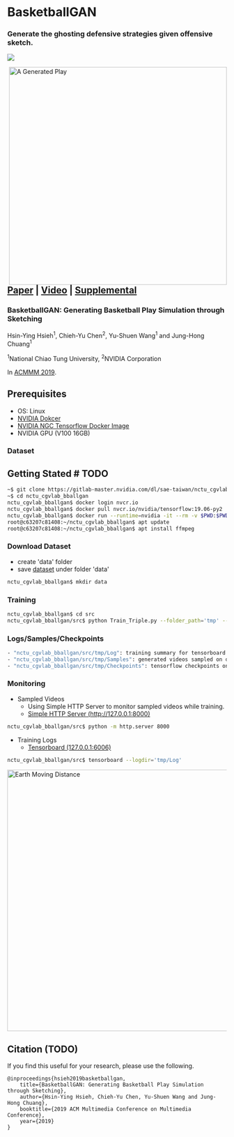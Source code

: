 # BasketballGAN
### Generate the ghosting defensive strategies given offensive sketch.

![](https://drive.google.com/uc?export=view&id=1lmxvBG-PTLg4vhEF_hmG1IS20vDEyvyv)

<img align="right" src="https://drive.google.com/uc?export=view&id=1QWN9BtFgaAKA1tvx_ePQku934CeCWIRl" width="500" title="A Generated Play"/>

## [Paper](TODO) | [Video](https://drive.google.com/uc?export=view&id=1Ead1EyHdPIFFsDtanQ91w8ha-SPRkM6E) | [Supplemental](https://drive.google.com/a/nvidia.com/file/d/1dXMA_1AjpPu7J4_Iw1yb6pp-9d9Lp2uN/view?usp=sharing)

### BasketballGAN: Generating Basketball Play Simulation through Sketching

Hsin-Ying Hsieh<sup>1</sup>, Chieh-Yu Chen<sup>2</sup>, Yu-Shuen Wang<sup>1</sup> and Jung-Hong Chuang<sup>1</sup>

<sup>1</sup>National Chiao Tung University, <sup>2</sup>NVIDIA Corporation

In [ACMMM 2019](https://www.acmmm.org/2019/).

## Prerequisites

- OS: Linux
- [NVIDIA Dokcer](https://github.com/NVIDIA/nvidia-docker)
- [NVIDIA NGC Tensorflow Docker Image](https://ngc.nvidia.com/catalog/containers/nvidia:tensorflow)
- NVIDIA GPU (V100 16GB)

### Dataset

## Getting Stated # TODO

```bash
~$ git clone https://gitlab-master.nvidia.com/dl/sae-taiwan/nctu_cgvlab_bballgan.git
~$ cd nctu_cgvlab_bballgan
nctu_cgvlab_bballgan$ docker login nvcr.io
nctu_cgvlab_bballgan$ docker pull nvcr.io/nvidia/tensorflow:19.06-py2
nctu_cgvlab_bballgan$ docker run --runtime=nvidia -it --rm -v $PWD:$PWD --net host nvcr.io/nvidia/tensorflow:19.06-py2 bash
root@c63207c81408:~/nctu_cgvlab_bballgan$ apt update
root@c63207c81408:~/nctu_cgvlab_bballgan$ apt install ffmpeg
```

### Download Dataset 

- create 'data' folder
- save [dataset](https://drive.google.com/a/nvidia.com/file/d/1955WfjX2xtHVb6QAJ70zLQH65V0JD_e3/view?usp=sharing) under folder 'data'

```bash
nctu_cgvlab_bballgan$ mkdir data
```

### Training

```bash
nctu_cgvlab_bballgan$ cd src
nctu_cgvlab_bballgan/src$ python Train_Triple.py --folder_path='tmp' --data_path='data'
```

### Logs/Samples/Checkpoints

```bash
- "nctu_cgvlab_bballgan/src/tmp/Log": training summary for tensorboard.
- "nctu_cgvlab_bballgan/src/tmp/Samples": generated videos sampled on different epoches.
- "nctu_cgvlab_bballgan/src/tmp/Checkpoints": tensorflow checkpoints on different iterations.
```

### Monitoring

- Sampled Videos
    - Using Simple HTTP Server to monitor sampled videos while training.
    - [Simple HTTP Server (http://127.0.0.1:8000)](http://127.0.0.1:8000/tmp/Log/Samples)

```bash
nctu_cgvlab_bballgan/src$ python -m http.server 8000
```

- Training Logs
    - [Tensorboard (127.0.0.1:6006)](http://127.0.0.1:6006)

```bash
nctu_cgvlab_bballgan/src$ tensorboard --logdir='tmp/Log'
```

<img src="https://drive.google.com/uc?export=view&id=10NNSibWbU0oMr9ziaQeOcgft44NwBVf2" width="600" title="Earth Moving Distance"/>

## Citation (TODO)
If you find this useful for your research, please use the following.

``` 
@inproceedings{hsieh2019basketballgan,
    title={BasketballGAN: Generating Basketball Play Simulation through Sketching},
    author={Hsin-Ying Hsieh, Chieh-Yu Chen, Yu-Shuen Wang and Jung-Hong Chuang},  
    booktitle={2019 ACM Multimedia Conference on Multimedia Conference},
    year={2019}
}
```
